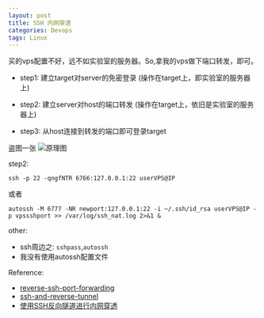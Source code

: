 ```yaml
---
layout: post
title: SSH 内网穿透
categories: Devops
tags: Linux
---
```


买的vps配置不好，远不如实验室的服务器。So,拿我的vps做下端口转发，即可。


* step1: 建立target对server的免密登录 (操作在target上，即实验室的服务器上)

* step2: 建立server对host的端口转发	  (操作在target上，依旧是实验室的服务器上)

* step3: 从host连接到转发的端口即可登录target


盗图一张
![原理图](../image/reverese-ssh3.png)

step2:

`ssh -p 22 -qngfNTR 6766:127.0.0.1:22 userVPS@IP`

或者

`autossh -M 6777 -NR newport:127.0.0.1:22 -i ~/.ssh/id_rsa userVPS@IP -p vpssshport >> /var/log/ssh_nat.log 2>&1 &`



other:

* ssh周边之: `sshpass`,`autossh`
*  我没有使用autossh配置文件

Reference:

* [reverse-ssh-port-forwarding](https://toic.org/blog/2009/reverse-ssh-port-forwarding/)
* [ssh-and-reverse-tunnel](http://www.freeoa.net/osuport/netmanage/ssh-and-reverse-tunnel_1896.html)
* [使用SSH反向隧道进行内网穿透](https://www.zhukun.net/archives/8130)
